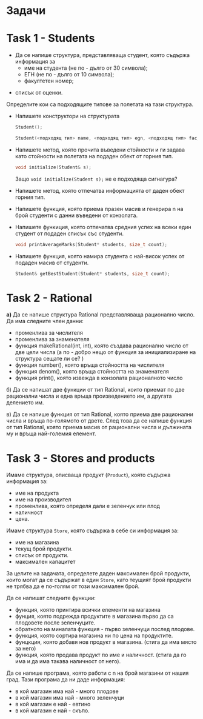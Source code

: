# Задачи

# Task 1 - Students

* Да се напише структура, представляваща студент, която съдържа информация за
  - име на студента (не по - дълго от 30 символа);
  - ЕГН (не по - дълго от 10 символа);
  - факултетен номер;
 - списък от оценки.

  Определите кои са подходящите типове за полетата на тази структура.
  
* Напишете конструктори на структурата 
    ```c++
    Student();

    Student(<подходящ тип> name, <подходящ тип> egn, <подходящ тип> fac_number, <подходящ тип> grades_list);
    ```
* Напишете метод, която прочита въведени стойности и ги задава като стойности на полетата на подаден обект от горния тип.
  ```c++
  void initialize(Student& s);
  ```
  Защо `void initialize(Student s);` не е подходяща сигнагура?
  
* Напишете метод, която отпечатва информацията от даден обект горния тип.

* Напишете функция, която приема празен масив и генерира n на брой студенти с данни въведени от конзолата. 

* Напишете функиция, която отпечатва средния успех на всеки един студент от подаден списък със студенти.
  ```c++
  void printAverageMarks(Student* students, size_t count);
  ```

* Напишете функция, която намира студента с най-висок успех от подаден масив от студенти.
  ```c++
  Student& getBestStudent(Student* students, size_t count);
  ```

# Task 2 - Rational
**а)** Да се напише структура Rational представляваща рационално число. Да има следните член данни: 
* променлива за числителя
* променлива за знаменателя
* функция makeRational(int, int), която създава рационално число от две цели числа (а по - добро нещо от функция за инициализиране на структура сещате ли се? )
* функция number(), която връща стойността на числителя
* функция denom(), която връща стойността на знаменателя
* функция print(), която извежда в конзолата рационалното число

б) Да се напишат две функции от тип Rational, които приемат по две рационални числа и една връща произведението им, а другата  делението им.

в) Да се напише функция от тип Rational, която приема две рационални числа и връща по-голямото от двете. След това да се напише функция от тип Rational, която приема масив от рационални числа и дължината му и връща най-големия елемент.

# Task 3 - Stores and products

Имаме структура, описваща продукт (`Product`), която съдържа информация за:
* име на продукта
* име на производител
* променлива, която определя дали е зеленчук или плод
* наличност
* цена.

Имаме структура `Store`, която съдържа в себе си информация за:
* име на магазина
* текущ брой продукти.
* списък от продукти.
* максимален капацитет

За целите на задачата, определете даден максимален брой продукти, които могат да се съдържат в един `Store`,
като теущият брой продукти не трябва да е по-голям от този максимален брой.

Да се напишат следните функции:

* функция, която принтира всички елементи на магазина
* фунция, която подрежда продуктите в магазина първо да са плодовете после зеленчуците.
* обратното на миналата функция - първо зеленчуци послед плодове.
* функция, която сортира магазина ни по цена на продуктите.
* фунцкция, която добавя нов продукт в магазина. (стига да има място за него)
* функция, която продава продукт по име и наличност. (стига да го има и да има такава наличност от него).

Да се напише програма, която работи с n на брой магазини от нашия град. Тази програма да ни даде информация:
* в кой магазин има най - много плодове
* в кой магазин има най - много зеленчуци
* в кой магазин е най - евтино
* в кой магазин е най - скъпо.
